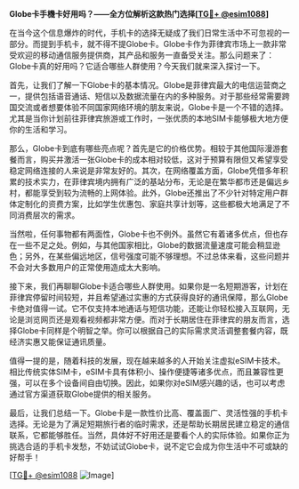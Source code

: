 **Globe卡手機卡好用吗？——全方位解析这款热门选择[[TG💪+ @esim1088](https://t.me/s/esim1088)]**

在当今这个信息爆炸的时代，手机卡的选择无疑成了我们日常生活中不可忽视的一部分。而提到手机卡，就不得不提Globe卡。Globe卡作为菲律宾市场上一款非常受欢迎的移动通信服务提供商，其产品和服务一直备受关注。那么问题来了：Globe卡真的好用吗？它适合哪些人群使用？今天我们就来深入探讨一下。

首先，让我们了解一下Globe卡的基本情况。Globe是菲律宾最大的电信运营商之一，提供包括语音通话、短信以及数据流量在内的多种服务。对于那些经常需要跨国交流或者想要体验不同国家网络环境的朋友来说，Globe卡是一个不错的选择。尤其是当你计划前往菲律宾旅游或工作时，一张优质的本地SIM卡能够极大地方便你的生活和学习。

那么，Globe卡到底有哪些亮点呢？首先是它的价格优势。相较于其他国际漫游套餐而言，购买并激活一张Globe卡的成本相对较低，这对于预算有限但又希望享受稳定网络连接的人来说是非常友好的。其次，在网络覆盖方面，Globe凭借多年积累的技术实力，在菲律宾境内拥有广泛的基站分布，无论是在繁华都市还是偏远乡村，都能享受到较为流畅的上网体验。此外，Globe还推出了不少针对特定用户群体定制化的资费方案，比如学生优惠包、家庭共享计划等，这些都极大地满足了不同消费层次的需求。

当然啦，任何事物都有两面性，Globe卡也不例外。虽然它有着诸多优点，但也存在一些不足之处。例如，与其他国家相比，Globe的数据流量速度可能会稍显逊色；另外，在某些偏远地区，信号强度可能不够理想。不过总体来看，这些问题并不会对大多数用户的正常使用造成太大影响。

接下来，我们再聊聊Globe卡适合哪些人群使用。如果你是一名短期游客，计划在菲律宾停留时间较短，并且希望通过实惠的方式获得良好的通讯保障，那么Globe卡绝对值得一试。它不仅支持本地通话与短信功能，还能让你轻松接入互联网，无论是浏览网页还是观看视频都非常方便。而对于长期居住在菲律宾的朋友而言，选择Globe卡同样是个明智之举。你可以根据自己的实际需求灵活调整套餐内容，既经济实惠又能保证通讯质量。

值得一提的是，随着科技的发展，现在越来越多的人开始关注虚拟eSIM卡技术。相比传统实体SIM卡，eSIM卡具有体积小、操作便捷等诸多优点，而且兼容性更强，可以在多个设备间自由切换。因此，如果你对eSIM感兴趣的话，也可以考虑通过官方渠道获取Globe提供的相关服务。

最后，让我们总结一下。Globe卡是一款性价比高、覆盖面广、灵活性强的手机卡选择。无论是为了满足短期旅行者的临时需求，还是帮助长期居民建立稳定的通信联系，它都能够胜任。当然，具体好不好用还是要看个人的实际体验。如果你正为挑选合适的手机卡发愁，不妨试试Globe卡，说不定它会成为你生活中不可或缺的好帮手！

[[TG💪+ @esim1088](https://t.me/s/esim1088) ![Image](https://i.postimg.cc/4NQfJmqS/Snipaste-2025-05-13-00-14-12.png)]